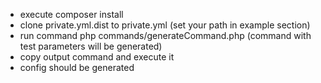 - execute composer install
- clone private.yml.dist to private.yml (set your path in example section)
- run command php commands/generateCommand.php (command with test parameters will be generated)
- copy output command and execute it
- config should be generated

